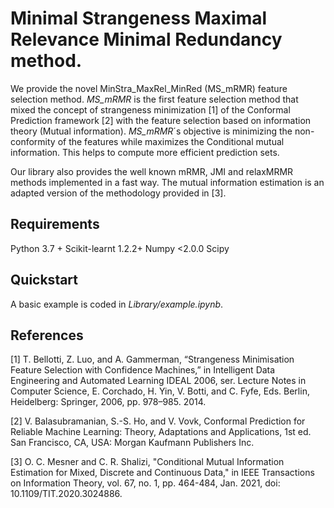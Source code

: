 # Minimal Strangeness Maximal Relevance Minimal Redundancy method.

We provide the novel MinStra_MaxRel_MinRed (MS_mRMR) feature selection method.
*MS_mRMR*  is the first feature selection method that mixed the concept of strangeness minimization [1] of the Conformal Prediction framework [2] with the feature selection based on information theory (Mutual information). *MS_mRMR*´s objective is minimizing the non-conformity of the features while maximizes the Conditional mutual information. This helps to compute more efficient prediction sets.  

Our library also provides the well known mRMR, JMI and relaxMRMR methods implemented in a fast way. The mutual information estimation is an adapted version of the methodology provided in [3].


## Requirements

Python 3.7 +
Scikit-learnt 1.2.2+
Numpy <2.0.0
Scipy 



## Quickstart

A basic example is coded in *Library/example.ipynb*.

## References 

[1] T. Bellotti, Z. Luo, and A. Gammerman, “Strangeness Minimisation 
Feature Selection with Confidence Machines,” in Intelligent Data Engineering
and Automated Learning IDEAL 2006, ser. Lecture Notes in
Computer Science, E. Corchado, H. Yin, V. Botti, and C. Fyfe, Eds.
Berlin, Heidelberg: Springer, 2006, pp. 978–985. 2014.

[2] V. Balasubramanian, S.-S. Ho, and V. Vovk, Conformal Prediction
for Reliable Machine Learning: Theory, Adaptations and Applications,
1st ed. San Francisco, CA, USA: Morgan Kaufmann Publishers Inc.

[3] O. C. Mesner and C. R. Shalizi, "Conditional Mutual Information Estimation for Mixed, Discrete and Continuous Data," in IEEE Transactions on Information Theory, vol. 67, no. 1, pp. 464-484, Jan. 2021, doi: 10.1109/TIT.2020.3024886.


